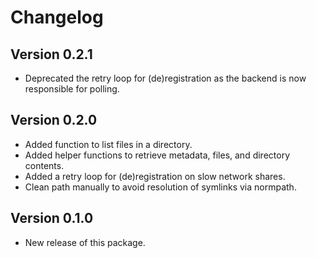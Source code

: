 # Changelog

## Version 0.2.1

- Deprecated the retry loop for (de)registration as the backend is now responsible for polling.

## Version 0.2.0

- Added function to list files in a directory.
- Added helper functions to retrieve metadata, files, and directory contents.
- Added a retry loop for (de)registration on slow network shares.
- Clean path manually to avoid resolution of symlinks via normpath.

## Version 0.1.0

- New release of this package.
